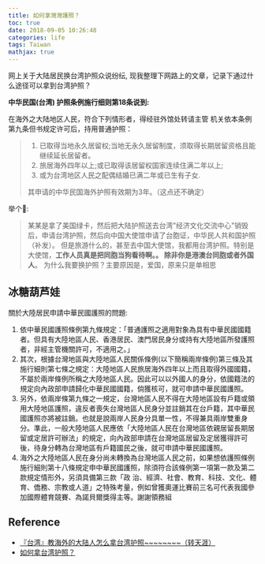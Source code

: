 ```yaml
---
title: 如何拿灣灣護照？
toc: true
date: 2018-09-05 10:26:48
categories: life
tags: Taiwan
mathjax: true
---
```


网上关于大陆居民换台湾护照众说纷纭, 现我整理下网路上的文章，记录下通过什么途径可以拿到台湾护照？

<!-- more -->

**中华民国(台湾) 护照条例施行细则第18条说到:**

在海外之大陆地区人民，符合下列情形者，得经驻外馆处转请主管 机关依本条例第九条但书规定许可后，持用普通护照： 

> 1. 已取得当地永久居留权;当地无永久居留制度，须取得长期居留资格且能继续延长居留者。 
> 2. 旅居海外四年以上;或已取得该居留权国家连续住满二年以上;
> 3. 或为台湾地区人民之配偶结婚已满二年或已生有子女.
>
> 其申请的中华民国海外护照有效期为3年。（这点还不确定）

举个🌰: 

>   某某是拿了美国绿卡，然后把大陆护照送去台湾"经济文化交流中心"销毁后，申请台湾护照，然后向中国大使馆申请了台胞证，中华民人共和国护照（补发）。 但是旅游什么的，甚至去中国大使馆，我都用台湾护照。特别是大使馆，**工作人员真是把同胞当狗看待啊。。 除非你是港澳台同胞或者外国人**。 为什么我要换护照？主要原因是，爱国，原来只是单相思

## 冰糖葫芦娃

關於大陸居民申請中華民國護照的問題:

 1. 依中華民國護照條例第九條規定：「普通護照之適用對象為具有中華民國國籍者。但具有大陸地區人民、香港居民、澳門居民身分或持有大陸地區所發護照者，非經主管機關許可，不適用之。」
 2. 其次，根據台灣地區與大陸地區人民關係條例(以下簡稱兩岸條例)第三條及其施行細則第七條之規定：大陸地區人民旅居海外四年以上而且取得外國國籍，不屬於兩岸條例所稱之大陸地區人民。因此可以以外國人的身分，依國籍法的規定向內政部申請歸化中華民國國籍，倘獲核可，就可申請中華民國護照。
 3. 另外，依兩岸條第九條之一規定，台灣地區人民不得在大陸地區設有戶籍或領用大陸地區護照，違反者喪失台灣地區人民身分並註銷其在台戶籍，其中華民國護照亦將被註銷。也就是說兩岸人民身分具單一性，不得兼具兩岸雙重身分。準此，一般大陸地區人民應依「大陸地區人民在台灣地區依親居留長期居留或定居許可辦法」的規定，向內政部申請在台灣地區居留及定居獲得許可後，待身分轉為台灣地區有戶籍國民之後，就可申請中華民國護照。
 4. 海外之大陸地區人民在身分尚未轉換為台灣地區人民之前，如果想依護照條例施行細則第十八條規定申中華民國護照，除須符合該條例第一項第一款及第二款規定情形外，另須具備第三款「政 治、經濟、社會、教育、科技、文化、體育、僑務、宗教或人道」之特殊考量，例如曾獲奧運比賽前三名可代表我國參加國際體育競賽、為諾貝爾獎得主等。謝謝領務組

## Reference

- [『台湾』教海外的大陆人怎么拿台湾护照~~~~~~~~（转天涯）][1]
- [如何拿台湾护照？][2]

[1]: http://blog.renren.com/share/242960035/11109454021
[2]: https://www.zhihu.com/question/20026810